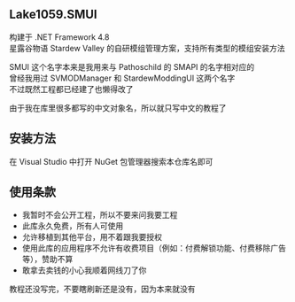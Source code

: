 ## Lake1059.SMUI
构建于 .NET Framework 4.8  
星露谷物语 Stardew Valley 的自研模组管理方案，支持所有类型的模组安装方法 

SMUI 这个名字本来是我用来与 Pathoschild 的 SMAPI 的名字相对应的  
曾经我用过 SVMODManager 和 StardewModdingUI 这两个名字  
不过既然工程都已经建了也懒得改了

由于我在库里很多都写的中文对象名，所以就只写中文的教程了

## 安装方法
在 Visual Studio 中打开 NuGet 包管理器搜索本仓库名即可

## 使用条款
+ 我暂时不会公开工程，所以不要来问我要工程
+ 此库永久免费，所有人可使用
+ 允许移植到其他平台，用不着跟我要授权
+ 使用此库的应用程序不允许有收费项目（例如：付费解锁功能、付费移除广告等），赞助不算
+ 敢拿去卖钱的小心我顺着网线刀了你

教程还没写完，不要瞎刷新还是没有，因为本来就没有